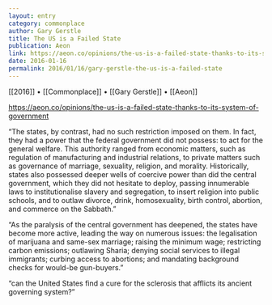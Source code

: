 ```yaml
---
layout: entry
category: commonplace
author: Gary Gerstle
title: The US is a Failed State
publication: Aeon
link: https://aeon.co/opinions/the-us-is-a-failed-state-thanks-to-its-system-of-government
date: 2016-01-16
permalink: 2016/01/16/gary-gerstle-the-us-is-a-failed-state
---
```


[[2016]] • [[Commonplace]] • [[Gary Gerstle]] • [[Aeon]]

https://aeon.co/opinions/the-us-is-a-failed-state-thanks-to-its-system-of-government

“The states, by contrast, had no such restriction imposed on them. In fact, they had a power that the federal government did not possess: to act for the general welfare. This authority ranged from economic matters, such as regulation of manufacturing and industrial relations, to private matters such as governance of marriage, sexuality, religion, and morality. Historically, states also possessed deeper wells of coercive power than did the central government, which they did not hesitate to deploy, passing innumerable laws to institutionalise slavery and segregation, to insert religion into public schools, and to outlaw divorce, drink, homosexuality, birth control, abortion, and commerce on the Sabbath.”

“As the paralysis of the central government has deepened, the states have become more active, leading the way on numerous issues: the legalisation of marijuana and same-sex marriage; raising the minimum wage; restricting carbon emissions; outlawing Sharia; denying social services to illegal immigrants; curbing access to abortions; and mandating background checks for would-be gun-buyers.”

“can the United States find a cure for the sclerosis that afflicts its ancient governing system?”

